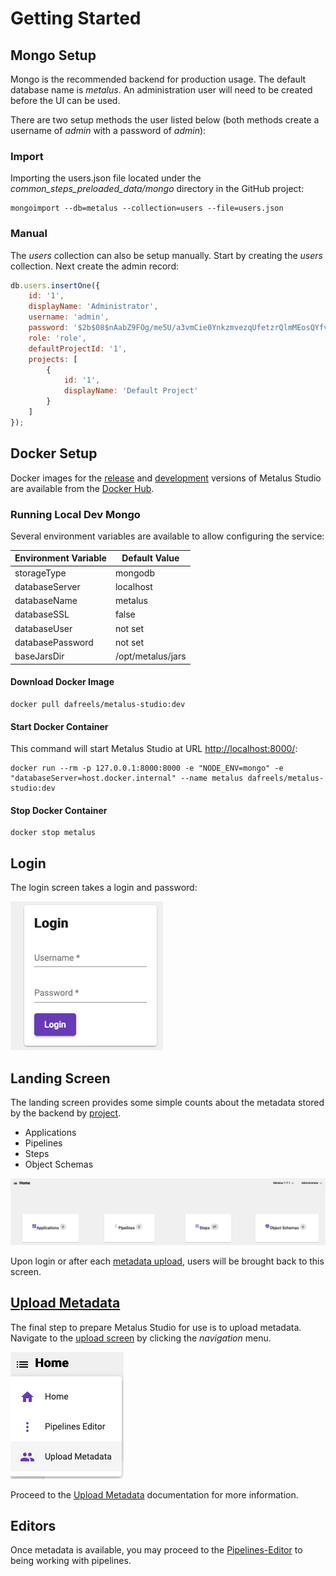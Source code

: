 # Getting Started
## Mongo Setup
Mongo is the recommended backend for production usage. The default database name is _metalus_.
An administration user will need to be created before the UI can be used. 

There are two setup methods the user listed below (both methods create a username of _admin_ 
with a password of _admin_):
 
### Import
Importing the users.json file located under the *common_steps_preloaded_data/mongo* 
directory in the GitHub project:

```shell script
mongoimport --db=metalus --collection=users --file=users.json
```

### Manual
The _users_ collection can also be setup manually. Start by creating the _users_ collection. 
Next create the admin record:

```javascript
db.users.insertOne({
    id: '1',
    displayName: 'Administrator',
    username: 'admin',
    password: '$2b$08$nAabZ9FOg/me5U/a3vmCie0YnkzmvezqUfetzrQlmMEosQYfvI3TK',
    role: 'role',
    defaultProjectId: '1',
    projects: [
        {
            id: '1',
            displayName: 'Default Project'
        }
    ]
});
```
## Docker Setup
Docker images for the [release](https://hub.docker.com/r/dafreels/metalus-studio/tags?page=1&name=latest) and [development](https://hub.docker.com/r/dafreels/metalus-studio/tags?page=1&name=dev) versions of Metalus Studio
are available from the [Docker Hub](https://hub.docker.com/r/dafreels/metalus-studio).
### Running Local Dev Mongo
Several environment variables are available to allow configuring the service:

|Environment Variable|Default Value    |
|--------------------|-----------------|
|storageType         |mongodb          |
|databaseServer      |localhost        |
|databaseName        |metalus          |
|databaseSSL         |false            |
|databaseUser        |not set          |
|databasePassword    |not set          |
|baseJarsDir         |/opt/metalus/jars|

#### Download Docker Image
```shell script
docker pull dafreels/metalus-studio:dev
```
#### Start Docker Container
This command will start Metalus Studio at URL [http://localhost:8000/](http://localhost:8000/):
```shell script
docker run --rm -p 127.0.0.1:8000:8000 -e "NODE_ENV=mongo" -e "databaseServer=host.docker.internal" --name metalus dafreels/metalus-studio:dev
```
#### Stop Docker Container
```shell script
docker stop metalus
```
## Login
The login screen takes a login and password:

![Login Screen](images/login_screen.png)
## Landing Screen
The landing screen provides some simple counts about the metadata stored by the backend by [project](projects.md).

* Applications
* Pipelines
* Steps
* Object Schemas

![Landing Screen](docs/images/landing_screen.png)

Upon login or after each [metadata upload](upload.md), users will be brought back to this screen.

## [Upload Metadata](upload.md)
The final step to prepare Metalus Studio for use is to upload metadata. Navigate to the [upload screen](upload.md) by
clicking the _navigation_ menu.

![Upload Navigation](images/upload_navigation.png)

Proceed to the [Upload Metadata](upload.md) documentation for more information.

## Editors
Once metadata is available, you may proceed to the [Pipelines-Editor](pipeline-editor.md) to being working with pipelines.

